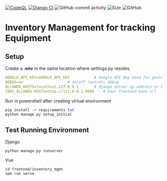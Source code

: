 [![CodeQL](https://github.com/mmpc-nyc/inventory_mgmt/actions/workflows/codeql-analysis.yml/badge.svg)](https://github.com/mmpc-nyc/inventory_mgmt/actions/workflows/codeql-analysis.yml) [![Django CI](https://github.com/mmpc-nyc/inventory_mgmt/actions/workflows/django.yml/badge.svg)](https://github.com/schir2/inventory_mgmt/actions/workflows/django.yml) ![GitHub commit activity](https://img.shields.io/github/commit-activity/w/mmpc-nyc/inventory_mgmt) ![Size](https://img.shields.io/github/repo-size/schir2/inventory_mgmt) ![GitHub](https://img.shields.io/github/license/schir2/inventory_mgmt)

# Inventory Management for tracking Equipment

## Setup


Create a **.env** in the same location where settings.py resides.
```yaml
GOOGLE_API_KEY=GOOGLE_API_KEY  			# Google API Key Used for geolocation
DEBUG=on 					# on/off controls debug
ALLOWED_HOSTS=localhost,127.0.0.1 		# django server ip address or hostname
CORS_ALLOWED_HOSTS=http://127.0.0.1:8080	# your frontend base url
```


Run in powershell after creating virtual environment
```powershell
pip install -r requirements.txt
python manage.py setup_initial
```

## Test Running Environment

Django
```shell
python manage.py runserver
```

Vue
```shell
cd frontned/inventory_mgmt
npm run serve
```